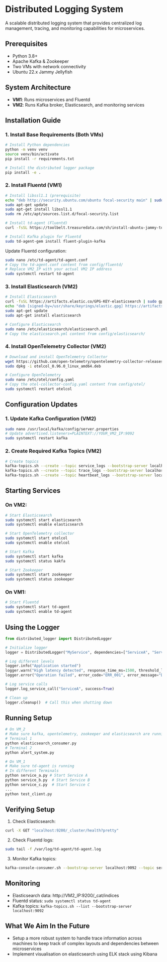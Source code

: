 # Distributed Logging System

A scalable distributed logging system that provides centralized log management, tracing, and monitoring capabilities for microservices.

## Prerequisites

- Python 3.8+
- Apache Kafka & Zookeeper
- Two VMs with network connectivity
- Ubuntu 22.x Jammy Jellyfish

## System Architecture

- **VM1**: Runs microservices and Fluentd
- **VM2**: Runs Kafka broker, Elasticsearch, and monitoring services

## Installation Guide

### 1. Install Base Requirements (Both VMs)

```bash
# Install Python dependencies
python -m venv venv
source venv/bin/activate
pip install -r requirements.txt

# Install the distributed logger package
pip install -e .
```

### 2. Install Fluentd (VM1)

```bash
# Install libssl1.1 (prerequisite)
echo "deb http://security.ubuntu.com/ubuntu focal-security main" | sudo tee /etc/apt/sources.list.d/focal-security.list
sudo apt-get update
sudo apt-get install libssl1.1
sudo rm /etc/apt/sources.list.d/focal-security.list

# Install td-agent (Fluentd)
curl -fsSL https://toolbelt.treasuredata.com/sh/install-ubuntu-jammy-td-agent4.sh | sudo sh

# Install Kafka plugin for Fluentd
sudo td-agent-gem install fluent-plugin-kafka
```

Update Fluentd configuration:
```bash
sudo nano /etc/td-agent/td-agent.conf
# Copy the td-agent.conf content from config/fluentd/
# Replace VM2_IP with your actual VM2 IP address
sudo systemctl restart td-agent
```

### 3. Install Elasticsearch (VM2)

```bash
# Install Elasticsearch
curl -fsSL https://artifacts.elastic.co/GPG-KEY-elasticsearch | sudo gpg --dearmor -o /usr/share/keyrings/elastic.gpg
echo "deb [signed-by=/usr/share/keyrings/elastic.gpg] https://artifacts.elastic.co/packages/8.x/apt stable main" | sudo tee /etc/apt/sources.list.d/elastic-8.x.list
sudo apt-get update
sudo apt-get install elasticsearch

# Configure Elasticsearch
sudo nano /etc/elasticsearch/elasticsearch.yml
# Copy the elasticsearch.yml content from config/elasticsearch/
```

### 4. Install OpenTelemetry Collector (VM2)

```bash
# Download and install OpenTelemetry Collector
wget https://github.com/open-telemetry/opentelemetry-collector-releases/releases/download/v0.96.0/otelcol_0.96.0_linux_amd64.deb
sudo dpkg -i otelcol_0.96.0_linux_amd64.deb

# Configure OpenTelemetry
sudo nano /etc/otel/config.yaml
# Copy the otel-collector-config.yaml content from config/otel/
sudo systemctl restart otelcol
```

## Configuration Updates

### 1. Update Kafka Configuration (VM2)
```bash
sudo nano /usr/local/kafka/config/server.properties
# Update advertised.listeners=PLAINTEXT://YOUR_VM2_IP:9092
sudo systemctl restart kafka
```

### 2. Create Required Kafka Topics (VM2)
```bash
# Create topics
kafka-topics.sh --create --topic service_logs --bootstrap-server localhost:9092 --partitions 3 --replication-factor 1
kafka-topics.sh --create --topic trace_logs --bootstrap-server localhost:9092 --partitions 3 --replication-factor 1
kafka-topics.sh --create --topic heartbeat_logs --bootstrap-server localhost:9092 --partitions 3 --replication-factor 1
```

## Starting Services

### On VM2:
```bash
# Start Elasticsearch
sudo systemctl start elasticsearch
sudo systemctl enable elasticsearch

# Start OpenTelemetry collector
sudo systemctl start otelcol
sudo systemctl enable otelcol

# Start Kafka
sudo systemctl start kafka
sudo systemctl status kakfa

# Start Zookeeper
sudo systemctl start zookeeper
sudo systemctl status zookeeper
```

### On VM1:
```bash
# Start Fluentd
sudo systemctl start td-agent
sudo systemctl enable td-agent
```

## Using the Logger


```python
from distributed_logger import DistributedLogger

# Initialize logger
logger = DistributedLogger("MyService", dependencies=["ServiceA", "ServiceB"])

# Log different levels
logger.info("Application started")
logger.warn("High latency detected", response_time_ms=1500, threshold_limit_ms=1000)
logger.error("Operation failed", error_code="ERR_001", error_message="Database timeout")

# Log service calls
logger.log_service_call("ServiceA", success=True)

# Clean up
logger.cleanup()  # Call this when shutting down
```

## Running Setup
```bash
# On VM_2
# Make sure kafka, opentelemetry, zookeeper and elasticsearch are running
# Terminal 1
python elasticsearch_consumer.py
# Terminal 2
python alert_system.py
```
```bash
# On VM_1
# Make sure td-agent is running
# In different Terminals
python service_a.py # Start Service A
python service_b.py  # Start Service B
python service_c.py  # Start Service C
...
python test_client.py
```

## Verifying Setup

1. Check Elasticsearch:
```bash
curl -X GET "localhost:9200/_cluster/health?pretty"
```

2. Check Fluentd logs:
```bash
sudo tail -f /var/log/td-agent/td-agent.log
```

3. Monitor Kafka topics:
```bash
kafka-console-consumer.sh --bootstrap-server localhost:9092 --topic service_logs --from-beginning
```

## Monitoring

- Elasticsearch data: http://VM2_IP:9200/_cat/indices
- Fluentd status: `sudo systemctl status td-agent`
- Kafka topics: `kafka-topics.sh --list --bootstrap-server localhost:9092`

## What We Aim In the Future
- Setup a more robust system to handle trace information across machines to keep track of complex layouts and dependencies between microservices
- Implement visualisation on elasticsearch using ELK stack using Kibana


